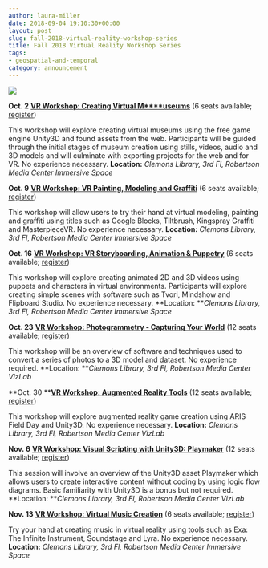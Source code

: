 ```yaml
---
author: laura-miller
date: 2018-09-04 19:10:30+00:00
layout: post
slug: fall-2018-virtual-reality-workshop-series
title: Fall 2018 Virtual Reality Workshop Series
tags:
- geospatial-and-temporal
category: announcement
---
```




![](http://static.scholarslab.org/wp-content/uploads/2018/08/Image-from-iOS-768x1024.jpg)


**Oct. 2** [**VR Workshop: Creating Virtual M****useums**](https://cal.lib.virginia.edu/event/4562045) (6 seats available; [register](https://cal.lib.virginia.edu/event/4562045))





This workshop will explore creating virtual museums using the free game engine Unity3D and found assets from the web. Participants will be guided through the initial stages of museum creation using stills, videos, audio and 3D models and will culminate with exporting projects for the web and for VR. No experience necessary. **Location:** _Clemons Library, 3rd Fl, Robertson Media Center Immersive Space_




**Oct. 9** [**VR Workshop: VR Painting, Modeling and Graffiti**](https://cal.lib.virginia.edu/event/4562058) (6 seats available; [register](https://cal.lib.virginia.edu/event/4562058))




This workshop will allow users to try their hand at virtual modeling, painting and graffiti using titles such as Google Blocks, Tiltbrush, Kingspray Graffiti and MasterpieceVR. No experience necessary. **Location:** _Clemons Library, 3rd Fl_, _Robertson Media Center Immersive Space_




**Oct. 16** [**VR Workshop: VR Storyboarding, Animation & Puppetry**](https://cal.lib.virginia.edu/event/4562070) (6 seats available; [register](https://cal.lib.virginia.edu/event/4562070))





This workshop will explore creating animated 2D and 3D videos using puppets and characters in virtual environments. Participants will explore creating simple scenes with software such as Tvori, Mindshow and Flipboard Studio. No experience necessary. **Location: **_Clemons Library, 3rd Fl, Robertson Media Center Immersive Space_




**Oct. 23** [**VR Workshop: Photogrammetry - Capturing Your World**](https://cal.lib.virginia.edu/event/4562081) (12 seats available; [register](https://cal.lib.virginia.edu/event/4562081))







This workshop will be an overview of software and techniques used to convert a series of photos to a 3D model and dataset. No experience required. **Location: **_Clemons Library, 3rd Fl, Robertson Media Center VizLab_




**Oct. 30 **[**VR Workshop: Augmented Reality Tools**](https://cal.lib.virginia.edu/event/4562086) (12 seats available; [register](https://cal.lib.virginia.edu/event/4562086))


This workshop will explore augmented reality game creation using ARIS Field Day and Unity3D. No experience necessary. **Location:** _Clemons Library, 3rd Fl, Robertson Media Center VizLab_










**Nov. 6** [**VR Workshop: Visual Scripting with Unity3D: Playmaker**](https://cal.lib.virginia.edu/event/4562089) (12 seats available; [register](https://cal.lib.virginia.edu/event/4562089))





This session will involve an overview of the Unity3D asset Playmaker which allows users to create interactive content without coding by using logic flow diagrams. Basic familiarity with Unity3D is a bonus but not required. **Location: **_Clemons Library, 3rd Fl, Robertson Media Center VizLab_






**Nov. 13** [**VR Workshop: Virtual Music Creation**](https://cal.lib.virginia.edu/event/4562099) (6 seats available; [register](https://cal.lib.virginia.edu/event/4562099))


Try your hand at creating music in virtual reality using tools such as Exa: The Infinite Instrument, Soundstage and Lyra. No experience necessary. **Location:** _Clemons Library, 3rd Fl, Robertson Media Center Immersive Space_
















